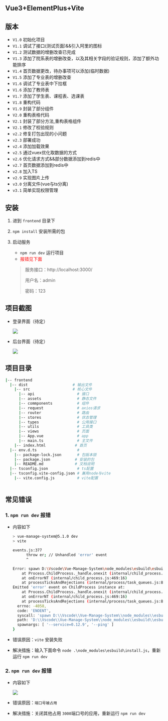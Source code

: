 ## Vue3+ElementPlus+Vite

## 版本

+ `V1.0` 初始化项目
+ `V1.1` 调试了接口(测试页面)&&引入阿里的图标
+ `V1.2` 测试数据的增删改查已完成
+ `V1.3` 添加了院系表的增删改查，以及其相关字段的验证规则，添加了额外功能排序
+ `V1.4` 首页数据更改，待办事项可以添加(临时数据)
+ `V1.5` 添加了专业表的增删改查
+ `V1.6` 调试了专业表中下拉框
+ `V1.6` 添加了教师表
+ `V1.7` 添加了学生表、课程表、选课表
+ `V1.8` 重构代码
+ `V1.9` 封装了部分组件
+ `V2.0` 重构表格代码
+ `V2.1` 封装了部分方法,重构表格组件
+ `V2.1` 修改了校验规则
+ `v2.2` 修复打包出现的小问题
+ `v2.3` 部署成功
+ `v2.4` 添加加载效果
+ `v2.5` 通过vuex优化取数据的方式
+ `v2.6` 优化请求方式&&部分数据添加到redis中
+ `v2.7` 首页数据添加到redis中
+ `v2.8` 加入TS
+ `v2.9` 实现图片上传
+ `v3.0` 分离文件(vue与ts分离)
+ `v3.1` 简单实现权限管理

## 安装

1. 进到 `frontend` 目录下

2. `npm install` 安装所需的包

3. 启动服务

   + `npm run dev` 运行项目
   + <font color="red">报错见下面</font>

   >服务接口：http://localhost:3000/
   >
   >用户名：admin
   >
   >密码：123

## 项目截图

+ 登录界面（待定）

  ![](https://gitee.com/zxiaosi/image/raw/master/Project/Vue+FastAPI/frontend-login.png)

+ 后台界面（待定）

  ![](https://gitee.com/zxiaosi/image/raw/master/Project/Vue+FastAPI/frontend-%E5%90%8E%E5%8F%B0.png)

## 项目目录

```sh
|-- frontend
  |-- dist					  # 输出文件              
	|-- src					  # 核心文件
      |-- api                   # 接口
      |-- assets                # 静态文件
      |-- commponents           # 组件
      |-- request               # axios请求
      |-- router                # 路由
      |-- stores                # 状态管理
      |-- types                 # 公用接口
      |-- utils                 # 工具类
      |-- views                 # 页面
      |-- App.vue               # app
      |-- main.ts               # 主文件
	|-- index.html			   # 首页
  |-- env.d.ts                  # 
	|-- package-lock.json       # 包版本锁
	|-- package.json    	   # 安装的包
	|-- README.md       	   # 文档说明
  |-- tsconfig.json             # ts配置
  |-- tsconfig.vite-config.json # 兼用node与vite
	|-- vite.config.js          # vite配置
	
```



## 常见错误

### 1. `npm run dev` 报错

+ 内容如下

  ```sh
  > vue-manage-system@5.1.0 dev
  > vite
  
  events.js:377
        throw er; // Unhandled 'error' event
        ^
  
  Error: spawn D:\Vscode\Vue-Manage-System\node_modules\esbuild\esbuild.exe ENOENT
      at Process.ChildProcess._handle.onexit (internal/child_process.js:274:19)
      at onErrorNT (internal/child_process.js:469:16)
      at processTicksAndRejections (internal/process/task_queues.js:82:21)
  Emitted 'error' event on ChildProcess instance at:
      at Process.ChildProcess._handle.onexit (internal/child_process.js:280:12)
      at onErrorNT (internal/child_process.js:469:16)
      at processTicksAndRejections (internal/process/task_queues.js:82:21) {
    errno: -4058,
    code: 'ENOENT',
    syscall: 'spawn D:\\Vscode\\Vue-Manage-System\\node_modules\\esbuild\\esbuild.exe',
    path: 'D:\\Vscode\\Vue-Manage-System\\node_modules\\esbuild\\esbuild.exe',
    spawnargs: [ '--service=0.12.9', '--ping' ]
  }
  ```

+ 错误原因：`vite` 安装失败

+ 解决措施：输入下面命令 `node .\node_modules\esbuild\install.js`，重新运行 `npm run dev`

### 2. `npm run dev` 报错

+ 内容如下

  ![](https://gitee.com/zxiaosi/image/raw/master/Project/Vue+FastAPI/%E6%8A%A5%E9%94%992.png)

+ 错误原因：`端口号被占用`
+ 解决措施：关闭其他占用 `3000`端口号的应用，重新运行 `npm run dev`

